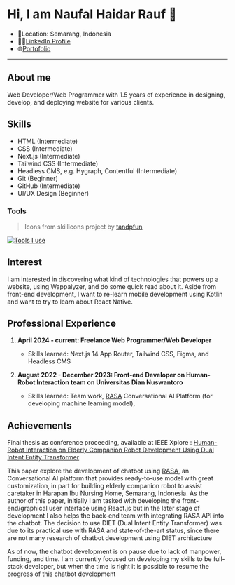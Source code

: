 # Hi, I am Naufal Haidar Rauf 👋

- 📌Location: Semarang, Indonesia
- 🧑‍💼[LinkedIn Profile](https://www.linkedin.com/in/naufal-haidar-rauf/)
- 🌐[Portofolio](https://hydare.vercel.app)

---

## About me

Web Developer/Web Programmer with 1.5 years of experience in designing, develop, and deploying website for various clients.

## Skills

- HTML (Intermediate)
- CSS (Intermediate)
- Next.js (Intermediate)
- Tailwind CSS (Intermediate)
- Headless CMS, e.g. Hygraph, Contentful (Intermediate)
- Git (Beginner)
- GitHub (Intermediate)
- UI/UX Design (Beginner)

### Tools

> Icons from skillicons project by [tandpfun](https://github.com/tandpfun/skill-icons)

[![Tools I use](https://skillicons.dev/icons?i=figma,vscode,react,next,tailwind,html,css,js)](https://skillicons.dev)

## Interest

I am interested in discovering what kind of technologies that powers up a website, using Wappalyzer, and do some quick read about it. Aside from front-end development, I want to re-learn mobile development using Kotlin and want to try to learn about React Native.

## Professional Experience

1. **April 2024 - current: Freelance Web Programmer/Web Developer**

   - Skills learned: Next.js 14 App Router, Tailwind CSS, Figma, and Headless CMS

2. **August 2022 - December 2023: Front-end Developer on Human-Robot Interaction team on Universitas Dian Nuswantoro**
   - Skills learned: Team work, [RASA](https://rasa.com/) Conversational AI Platform (for developing machine learning model),

## Achievements

Final thesis as conference proceeding, available at IEEE Xplore : [Human-Robot Interaction on Elderly Companion Robot Development Using Dual Intent Entity Transformer](https://ieeexplore.ieee.org/document/10405316)

This paper explore the development of chatbot using [RASA](https://rasa.com/), an Conversational AI platform that provides ready-to-use model with great customization, in part for building elderly companion robot to assist caretaker in Harapan Ibu Nursing Home, Semarang, Indonesia. As the author of this paper, initially I am tasked with developing the front-end/graphical user interface using React.js but in the later stage of development I also helps the back-end team with integrating RASA API into the chatbot. The decision to use DIET (Dual Intent Entity Transformer) was due to its practical use with RASA and state-of-the-art status, since there are not many research of chatbot development using DIET architecture

As of now, the chatbot development is on pause due to lack of manpower, funding, and time. I am currently focused on developing my skills to be full-stack developer, but when the time is right it is possible to resume the progress of this chatbot development
